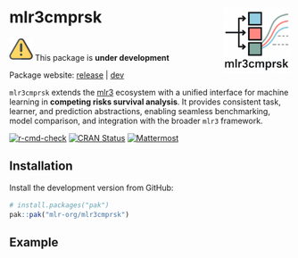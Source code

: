 
# mlr3cmprsk <img src="man/figures/logo.png" align = "right" width = "120" />

<img src="man/figures/warning.png" width = "42" /> This package is
**under development**

Package website: [release](https://mlr3cmprsk.mlr-org.com/) \|
[dev](https://mlr3cmprsk.mlr-org.com/dev/)

`mlr3cmprsk` extends the [mlr3](https://mlr3.mlr-org.com/) ecosystem
with a unified interface for machine learning in **competing risks
survival analysis**. It provides consistent task, learner, and
prediction abstractions, enabling seamless benchmarking, model
comparison, and integration with the broader `mlr3` framework.

<!-- badges: start -->

[![r-cmd-check](https://github.com/mlr-org/mlr3cmprsk/actions/workflows/r-cmd-check.yml/badge.svg)](https://github.com/mlr-org/mlr3cmprsk/actions/workflows/r-cmd-check.yml)
[![CRAN
Status](https://www.r-pkg.org/badges/version-ago/mlr3cmprsk)](https://cran.r-project.org/package=mlr3cmprsk)
[![Mattermost](https://img.shields.io/badge/chat-mattermost-orange.svg)](https://lmmisld-lmu-stats-slds.srv.mwn.de/mlr_invite/)
<!-- badges: end -->

## Installation

Install the development version from GitHub:

``` r
# install.packages("pak")
pak::pak("mlr-org/mlr3cmprsk")
```

## Example
